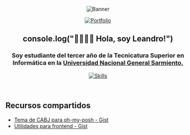 <div align="center">
  
![Banner](https://i.ibb.co/whYHC8h/l3anav.png)

[![Portfolio](https://img.shields.io/badge/Portfolio-%23000000.svg?style=for-the-badge&logo=firefox&logoColor=#FF7139)](https://l3anav.github.io/portfolio/)
</div>

<div align="center">
  
## console.log("👋🏽👋🏽 Hola, soy Leandro!")

</div>

<div align="center">

### Soy estudiante del tercer año de la Tecnicatura Superior en Informática en la [Universidad Nacional General Sarmiento.](https://www.ungs.edu.ar/)

<!---
typescript
-->

[![Skills](https://skillicons.dev/icons?i=react,vite,styledcomponents,java,py,postgres)](https://github.com/L3anAv)

</div>

<br>

## <b> Recursos compartidos </b>

* [Tema de CABJ para oh-my-posh - Gist](https://gist.github.com/L3anAv/2c530bfecbbdf27aee4eb102a76ff121)
* [Utilidades para frontend - Gist](https://gist.github.com/L3anAv/2c4595f73886c1f6606be7a3a3cd87f2)
